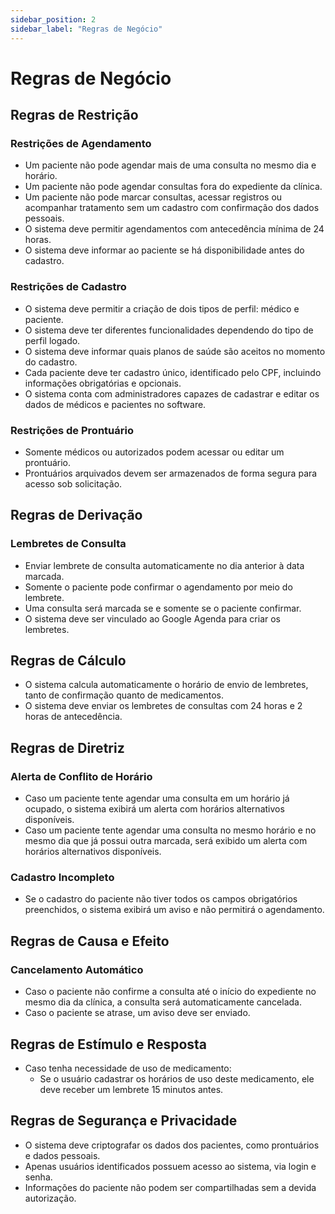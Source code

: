 ```yaml
---
sidebar_position: 2
sidebar_label: "Regras de Negócio"
---
```


# Regras de Negócio 

## Regras de Restrição

### Restrições de Agendamento
- Um paciente não pode agendar mais de uma consulta no mesmo dia e horário.
- Um paciente não pode agendar consultas fora do expediente da clínica.
- Um paciente não pode marcar consultas, acessar registros ou acompanhar tratamento sem um cadastro com confirmação dos dados pessoais.
- O sistema deve permitir agendamentos com antecedência mínima de 24 horas.
- O sistema deve informar ao paciente se há disponibilidade antes do cadastro.

### Restrições de Cadastro
- O sistema deve permitir a criação de dois tipos de perfil: médico e paciente.
- O sistema deve ter diferentes funcionalidades dependendo do tipo de perfil logado.
- O sistema deve informar quais planos de saúde são aceitos no momento do cadastro.
- Cada paciente deve ter cadastro único, identificado pelo CPF, incluindo informações obrigatórias e opcionais.
- O sistema conta com administradores capazes de cadastrar e editar os dados de médicos e pacientes no software.

### Restrições de Prontuário
- Somente médicos ou autorizados podem acessar ou editar um prontuário.
- Prontuários arquivados devem ser armazenados de forma segura para acesso sob solicitação.

## Regras de Derivação

### Lembretes de Consulta
- Enviar lembrete de consulta automaticamente no dia anterior à data marcada.
- Somente o paciente pode confirmar o agendamento por meio do lembrete.
- Uma consulta será marcada se e somente se o paciente confirmar.
- O sistema deve ser vinculado ao Google Agenda para criar os lembretes.

## Regras de Cálculo
- O sistema calcula automaticamente o horário de envio de lembretes, tanto de confirmação quanto de medicamentos.
- O sistema deve enviar os lembretes de consultas com 24 horas e 2 horas de antecedência.

## Regras de Diretriz

### Alerta de Conflito de Horário
- Caso um paciente tente agendar uma consulta em um horário já ocupado, o sistema exibirá um alerta com horários alternativos disponíveis.
- Caso um paciente tente agendar uma consulta no mesmo horário e no mesmo dia que já possui outra marcada, será exibido um alerta com horários alternativos disponíveis.

### Cadastro Incompleto
- Se o cadastro do paciente não tiver todos os campos obrigatórios preenchidos, o sistema exibirá um aviso e não permitirá o agendamento.

## Regras de Causa e Efeito

### Cancelamento Automático
- Caso o paciente não confirme a consulta até o início do expediente no mesmo dia da clínica, a consulta será automaticamente cancelada.
- Caso o paciente se atrase, um aviso deve ser enviado.

## Regras de Estímulo e Resposta
- Caso tenha necessidade de uso de medicamento:
  - Se o usuário cadastrar os horários de uso deste medicamento, ele deve receber um lembrete 15 minutos antes.

## Regras de Segurança e Privacidade
- O sistema deve criptografar os dados dos pacientes, como prontuários e dados pessoais.
- Apenas usuários identificados possuem acesso ao sistema, via login e senha.
- Informações do paciente não podem ser compartilhadas sem a devida autorização.